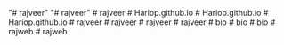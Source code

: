 "# rajveer" 
"# rajveer" 
#   r a j v e e r  
 #   H a r i o p . g i t h u b . i o  
 #   H a r i o p . g i t h u b . i o  
 #   H a r i o p . g i t h u b . i o  
 #   r a j v e e r  
 #   r a j v e e r  
 #   r a j v e e r  
 #   r a j v e e r  
 #   b i o  
 #   b i o  
 #   b i o  
 #   r a j w e b  
 #   r a j w e b  
 